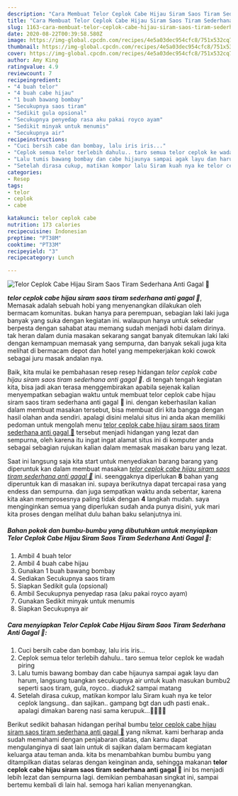 ```yaml
---
description: "Cara Membuat Telor Ceplok Cabe Hijau Siram Saos Tiram Sederhana Anti Gagal 🤗, Enak"
title: "Cara Membuat Telor Ceplok Cabe Hijau Siram Saos Tiram Sederhana Anti Gagal 🤗, Enak"
slug: 1163-cara-membuat-telor-ceplok-cabe-hijau-siram-saos-tiram-sederhana-anti-gagal-enak
date: 2020-08-22T00:39:58.580Z
image: https://img-global.cpcdn.com/recipes/4e5a03dec954cfc8/751x532cq70/telor-ceplok-cabe-hijau-siram-saos-tiram-sederhana-anti-gagal-🤗-foto-resep-utama.jpg
thumbnail: https://img-global.cpcdn.com/recipes/4e5a03dec954cfc8/751x532cq70/telor-ceplok-cabe-hijau-siram-saos-tiram-sederhana-anti-gagal-🤗-foto-resep-utama.jpg
cover: https://img-global.cpcdn.com/recipes/4e5a03dec954cfc8/751x532cq70/telor-ceplok-cabe-hijau-siram-saos-tiram-sederhana-anti-gagal-🤗-foto-resep-utama.jpg
author: Amy King
ratingvalue: 4.9
reviewcount: 7
recipeingredient:
- "4 buah telor"
- "4 buah cabe hijau"
- "1 buah bawang bombay"
- "Secukupnya saos tiram"
- "Sedikit gula opsional"
- "Secukupnya penyedap rasa aku pakai royco ayam"
- "Sedikit minyak untuk menumis"
- "Secukupnya air"
recipeinstructions:
- "Cuci bersih cabe dan bombay, lalu iris iris..."
- "Ceplok semua telor terlebih dahulu.. taro semua telor ceplok ke wadah piring"
- "Lalu tumis bawang bombay dan cabe hijaunya sampai agak layu dan harum, langsung tuangkan secukupnya air untuk kuah masukan bumbu2 seperti saos tiram, gula, royco.. diaduk2 sampai matang"
- "Setelah dirasa cukup, matikan kompor lalu Siram kuah nya ke telor ceplok langsung.. dan sajikan.. gampang bgt dan udh pasti enak.. apalagi dimakan bareng nasi sama kerupuk...🤪🤪🤪🤪"
categories:
- Resep
tags:
- telor
- ceplok
- cabe

katakunci: telor ceplok cabe 
nutrition: 173 calories
recipecuisine: Indonesian
preptime: "PT38M"
cooktime: "PT33M"
recipeyield: "3"
recipecategory: Lunch

---
```



![Telor Ceplok Cabe Hijau Siram Saos Tiram Sederhana Anti Gagal 🤗](https://img-global.cpcdn.com/recipes/4e5a03dec954cfc8/751x532cq70/telor-ceplok-cabe-hijau-siram-saos-tiram-sederhana-anti-gagal-🤗-foto-resep-utama.jpg)

<b><i>telor ceplok cabe hijau siram saos tiram sederhana anti gagal 🤗</i></b>, Memasak adalah sebuah hobi yang menyenangkan dilakukan oleh bermacam komunitas. bukan hanya para perempuan, sebagian laki laki juga banyak yang suka dengan kegiatan ini. walaupun hanya untuk sekedar berpesta dengan sahabat atau memang sudah menjadi hobi dalam dirinya. tak heran dalam dunia masakan sekarang sangat banyak ditemukan laki laki dengan kemampuan memasak yang sempurna, dan banyak sekali juga kita melihat di bermacam depot dan hotel yang mempekerjakan koki cowok sebagai juru masak andalan nya.



Baik, kita mulai ke pembahasan resep resep hidangan <i>telor ceplok cabe hijau siram saos tiram sederhana anti gagal 🤗</i>. di tengah tengah kegiatan kita, bisa jadi akan terasa menggembirakan apabila sejenak kalian menyempatkan sebagian waktu untuk membuat telor ceplok cabe hijau siram saos tiram sederhana anti gagal 🤗 ini. dengan keberhasilan kalian dalam membuat masakan tersebut, bisa membuat diri kita bangga dengan hasil olahan anda sendiri. apalagi disini melalui situs ini anda akan memiliki pedoman untuk mengolah menu <u>telor ceplok cabe hijau siram saos tiram sederhana anti gagal 🤗</u> tersebut menjadi hidangan yang lezat dan sempurna, oleh karena itu ingat ingat alamat situs ini di komputer anda sebagai sebagian rujukan kalian dalam memasak masakan baru yang lezat.


Saat ini langsung saja kita start untuk menyediakan barang barang yang diperuntuk kan dalam membuat masakan <u><i>telor ceplok cabe hijau siram saos tiram sederhana anti gagal 🤗</i></u> ini. seenggaknya diperlukan <b>8</b> bahan yang diperuntuk kan di masakan ini. supaya berikutnya dapat tercapai rasa yang endess dan sempurna. dan juga sempatkan waktu anda sebentar, karena kita akan memprosesnya paling tidak dengan <b>4</b> langkah mudah. saya menginginkan semua yang diperlukan sudah anda punya disini, yuk mari kita proses dengan melihat dulu bahan baku selanjutnya ini.

<!--inarticleads1-->

##### Bahan pokok dan bumbu-bumbu yang dibutuhkan untuk menyiapkan Telor Ceplok Cabe Hijau Siram Saos Tiram Sederhana Anti Gagal 🤗:

1. Ambil 4 buah telor
1. Ambil 4 buah cabe hijau
1. Gunakan 1 buah bawang bombay
1. Sediakan Secukupnya saos tiram
1. Siapkan Sedikit gula (opsional)
1. Ambil Secukupnya penyedap rasa (aku pakai royco ayam)
1. Gunakan Sedikit minyak untuk menumis
1. Siapkan Secukupnya air




<!--inarticleads2-->

##### Cara menyiapkan Telor Ceplok Cabe Hijau Siram Saos Tiram Sederhana Anti Gagal 🤗:

1. Cuci bersih cabe dan bombay, lalu iris iris...
1. Ceplok semua telor terlebih dahulu.. taro semua telor ceplok ke wadah piring
1. Lalu tumis bawang bombay dan cabe hijaunya sampai agak layu dan harum, langsung tuangkan secukupnya air untuk kuah masukan bumbu2 seperti saos tiram, gula, royco.. diaduk2 sampai matang
1. Setelah dirasa cukup, matikan kompor lalu Siram kuah nya ke telor ceplok langsung.. dan sajikan.. gampang bgt dan udh pasti enak.. apalagi dimakan bareng nasi sama kerupuk...🤪🤪🤪🤪




Berikut sedikit bahasan hidangan perihal bumbu <u>telor ceplok cabe hijau siram saos tiram sederhana anti gagal 🤗</u> yang nikmat. kami berharap anda sudah memahami dengan penjabaran diatas, dan kamu dapat mengulanginya di saat lain untuk di sajikan dalam bermacam kegiatan keluarga atau teman anda. kita bs menambahkan bumbu bumbu yang ditampilkan diatas selaras dengan keinginan anda, sehingga makanan <b>telor ceplok cabe hijau siram saos tiram sederhana anti gagal 🤗</b> ini bs menjadi lebih lezat dan sempurna lagi. demikian pembahasan singkat ini, sampai bertemu kembali di lain hal. semoga hari kalian menyenangkan.
